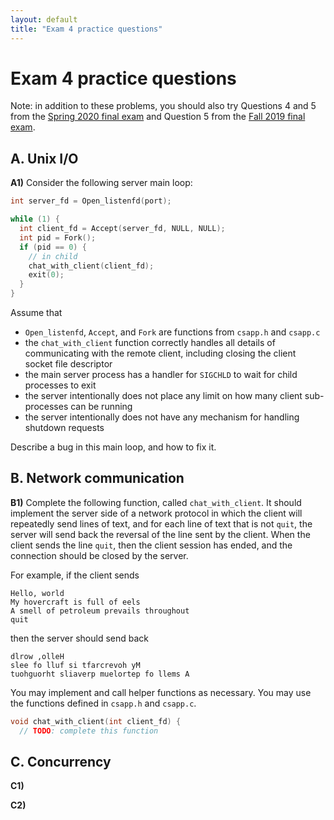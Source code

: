 ```yaml
---
layout: default
title: "Exam 4 practice questions"
---
```


# Exam 4 practice questions

Note: in addition to these problems, you should also try Questions 4 and 5 from the [Spring 2020 final exam](final-spring2020.pdf) and Question 5 from the [Fall 2019 final exam](final-fall2019.pdf).

## A. Unix I/O

**A1)** Consider the following server main loop:

```c
int server_fd = Open_listenfd(port);

while (1) {
  int client_fd = Accept(server_fd, NULL, NULL);
  int pid = Fork();
  if (pid == 0) {
    // in child
    chat_with_client(client_fd);
    exit(0);
  }
}
```

Assume that

* `Open_listenfd`, `Accept`, and `Fork` are functions from `csapp.h` and `csapp.c`
* the `chat_with_client` function correctly handles all details of communicating with the remote client, including closing the client socket file descriptor
* the main server process has a handler for `SIGCHLD` to wait for child processes to exit
* the server intentionally does not place any limit on how many client sub-processes can be running
* the server intentionally does not have any mechanism for handling shutdown requests

Describe a bug in this main loop, and how to fix it.

## B. Network communication

**B1)** Complete the following function, called `chat_with_client`.  It should implement the server side of a network protocol in which the client will repeatedly send lines of text, and for each line of text that is not `quit`, the server will send back the reversal of the line sent by the client.  When the client sends the line `quit`, then the client session has ended, and the connection should be closed by the server.

For example, if the client sends

```
Hello, world
My hovercraft is full of eels
A smell of petroleum prevails throughout
quit
```

then the server should send back

```
dlrow ,olleH
slee fo lluf si tfarcrevoh yM
tuohguorht sliaverp muelortep fo llems A
```

You may implement and call helper functions as necessary.  You may use the functions defined in `csapp.h` and `csapp.c`.

```c
void chat_with_client(int client_fd) {
  // TODO: complete this function
```

## C. Concurrency

**C1)**


**C2)**

